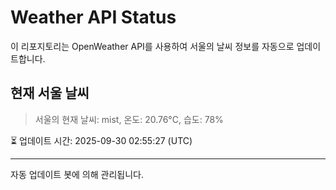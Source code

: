 
# Weather API Status

이 리포지토리는 OpenWeather API를 사용하여 서울의 날씨 정보를 자동으로 업데이트합니다.

## 현재 서울 날씨
> 서울의 현재 날씨: mist, 온도: 20.76°C, 습도: 78%

⏳ 업데이트 시간: 2025-09-30 02:55:27 (UTC)

---
자동 업데이트 봇에 의해 관리됩니다.
